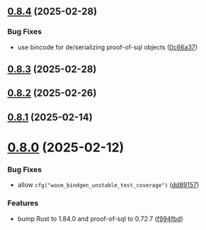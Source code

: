 ## [0.8.4](https://github.com/spaceandtimelabs/sxt-proof-of-sql-sdk/compare/v0.8.3...v0.8.4) (2025-02-28)


### Bug Fixes

* use bincode for de/serializing proof-of-sql objects ([0c66a37](https://github.com/spaceandtimelabs/sxt-proof-of-sql-sdk/commit/0c66a37dc67c02e4459f83ccc3a30984511498ca))



## [0.8.3](https://github.com/spaceandtimelabs/sxt-proof-of-sql-sdk/compare/v0.8.2...v0.8.3) (2025-02-28)



## [0.8.2](https://github.com/spaceandtimelabs/sxt-proof-of-sql-sdk/compare/v0.8.1...v0.8.2) (2025-02-26)



## [0.8.1](https://github.com/spaceandtimelabs/sxt-proof-of-sql-sdk/compare/v0.8.0...v0.8.1) (2025-02-14)



# [0.8.0](https://github.com/spaceandtimelabs/sxt-proof-of-sql-sdk/compare/v0.7.1...v0.8.0) (2025-02-12)


### Bug Fixes

* allow `cfg("wasm_bindgen_unstable_test_coverage")` ([dd89157](https://github.com/spaceandtimelabs/sxt-proof-of-sql-sdk/commit/dd89157681ec27233ddb577dfe810a66844299ab))


### Features

* bump Rust to 1.84.0 and proof-of-sql to 0.72.7 ([f994fbd](https://github.com/spaceandtimelabs/sxt-proof-of-sql-sdk/commit/f994fbd6347a43e9391eae6844152f108a585f6a))



